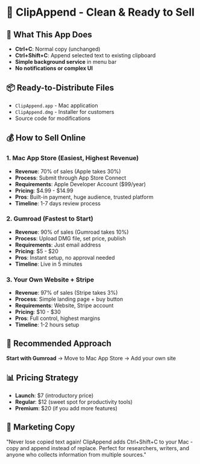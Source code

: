 # 🚀 ClipAppend - Clean & Ready to Sell

## 🎯 What This App Does
- **Ctrl+C**: Normal copy (unchanged)  
- **Ctrl+Shift+C**: Append selected text to existing clipboard
- **Simple background service** in menu bar
- **No notifications or complex UI**

## 📦 Ready-to-Distribute Files
- `ClipAppend.app` - Mac application
- `ClipAppend.dmg` - Installer for customers
- Source code for modifications

## 💰 How to Sell Online

### 1. **Mac App Store** (Easiest, Highest Revenue)
- **Revenue**: 70% of sales (Apple takes 30%)
- **Process**: Submit through App Store Connect
- **Requirements**: Apple Developer Account ($99/year)
- **Pricing**: $4.99 - $14.99
- **Pros**: Built-in payment, huge audience, trusted platform
- **Timeline**: 1-7 days review process

### 2. **Gumroad** (Fastest to Start)
- **Revenue**: 90% of sales (Gumroad takes 10%)
- **Process**: Upload DMG file, set price, publish
- **Requirements**: Just email address
- **Pricing**: $5 - $20
- **Pros**: Instant setup, no approval needed
- **Timeline**: Live in 5 minutes

### 3. **Your Own Website + Stripe**
- **Revenue**: 97% of sales (Stripe takes 3%)
- **Process**: Simple landing page + buy button
- **Requirements**: Website, Stripe account
- **Pricing**: $10 - $30
- **Pros**: Full control, highest margins
- **Timeline**: 1-2 hours setup

## 🎯 Recommended Approach
**Start with Gumroad** → Move to Mac App Store → Add your own site

## 📊 Pricing Strategy
- **Launch**: $7 (introductory price)
- **Regular**: $12 (sweet spot for productivity tools)
- **Premium**: $20 (if you add more features)

## 🚀 Marketing Copy
"Never lose copied text again! ClipAppend adds Ctrl+Shift+C to your Mac - copy and append instead of replace. Perfect for researchers, writers, and anyone who collects information from multiple sources."